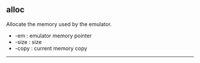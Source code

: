 alloc
-------
Allocate the memory used by the emulator.
* -em : emulator memory pointer
* -size : size
* -copy : current memory copy
---